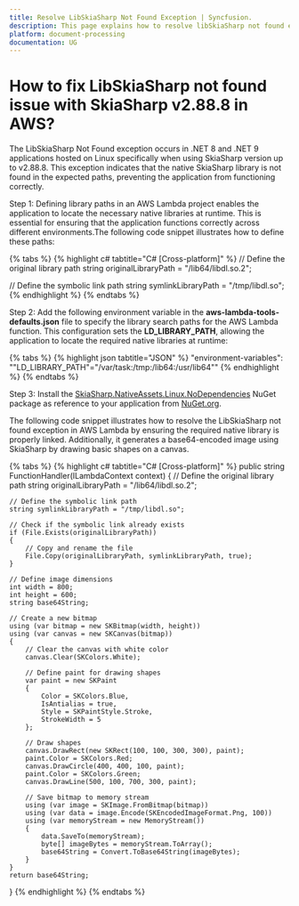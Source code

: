 ```yaml
---
title: Resolve LibSkiaSharp Not Found Exception | Syncfusion.
description: This page explains how to resolve libSkiaSharp not found exception in .NET 8 and .NET 9 on Linux using SkiaSharp version upto v2.88.8 on AWS.
platform: document-processing
documentation: UG
---
```


# How to fix LibSkiaSharp not found issue with SkiaSharp v2.88.8 in AWS?

The LibSkiaSharp Not Found exception occurs in .NET 8 and .NET 9 applications hosted on Linux specifically when using SkiaSharp version up to v2.88.8. This exception indicates that the native SkiaSharp library is not found in the expected paths, preventing the application from functioning correctly.

Step 1: Defining library paths in an AWS Lambda project enables the application to locate the necessary native libraries at runtime. This is essential for ensuring that the application functions correctly across different environments.The following code snippet illustrates how to define these paths:

{% tabs %}
{% highlight c# tabtitle="C# [Cross-platform]" %}
// Define the original library path
string originalLibraryPath = "/lib64/libdl.so.2";

// Define the symbolic link path
string symlinkLibraryPath = "/tmp/libdl.so"; 
{% endhighlight %}
{% endtabs %}

Step 2: Add the following environment variable in the **aws-lambda-tools-defaults.json** file to specify the library search paths for the AWS Lambda function. This configuration sets the **LD_LIBRARY_PATH**, allowing the application to locate the required native libraries at runtime:

{% tabs %}
{% highlight json tabtitle="JSON" %}
"environment-variables": "\"LD_LIBRARY_PATH\"=\"/var/task:/tmp:/lib64:/usr/lib64\""
{% endhighlight %}
{% endtabs %}

Step 3: Install the [SkiaSharp.NativeAssets.Linux.NoDependencies](https://www.nuget.org/packages/SkiaSharp.NativeAssets.Linux.NoDependencies) NuGet package as reference to your application from [NuGet.org](https://www.nuget.org).

The following code snippet illustrates how to resolve the LibSkiaSharp not found exception in AWS Lambda by ensuring the required native library is properly linked. Additionally, it generates a base64-encoded image using SkiaSharp by drawing basic shapes on a canvas.

{% tabs %}
{% highlight c# tabtitle="C# [Cross-platform]" %}
public string FunctionHandler(ILambdaContext context)
{
    // Define the original library path
    string originalLibraryPath = "/lib64/libdl.so.2";

    // Define the symbolic link path
    string symlinkLibraryPath = "/tmp/libdl.so"; 

    // Check if the symbolic link already exists
    if (File.Exists(originalLibraryPath))
    {
        // Copy and rename the file
        File.Copy(originalLibraryPath, symlinkLibraryPath, true);
    }

    // Define image dimensions
    int width = 800;
    int height = 600;
    string base64String;

    // Create a new bitmap
    using (var bitmap = new SKBitmap(width, height))
    using (var canvas = new SKCanvas(bitmap))
    {
        // Clear the canvas with white color
        canvas.Clear(SKColors.White);

        // Define paint for drawing shapes
        var paint = new SKPaint
        {
            Color = SKColors.Blue,
            IsAntialias = true,
            Style = SKPaintStyle.Stroke,
            StrokeWidth = 5
        };

        // Draw shapes
        canvas.DrawRect(new SKRect(100, 100, 300, 300), paint);
        paint.Color = SKColors.Red;
        canvas.DrawCircle(400, 400, 100, paint);
        paint.Color = SKColors.Green;
        canvas.DrawLine(500, 100, 700, 300, paint);

        // Save bitmap to memory stream
        using (var image = SKImage.FromBitmap(bitmap))
        using (var data = image.Encode(SKEncodedImageFormat.Png, 100))
        using (var memoryStream = new MemoryStream())
        {
            data.SaveTo(memoryStream);
            byte[] imageBytes = memoryStream.ToArray();
            base64String = Convert.ToBase64String(imageBytes);
        }
    }
    return base64String;
}
{% endhighlight %}
{% endtabs %}
